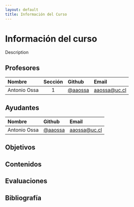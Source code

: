 ```yaml
---
layout: default
title: Información del Curso
---
```


# Información del curso

Description

## Profesores

| Nombre                | Sección   | Github        |  Email         |
|:--------------------- |:--------: |:------------- | :------------- |
| Antonio Ossa          | 1         | [@aaossa](https://github.com/aaossa) | [aaossa@uc.cl](mailto:) |

## Ayudantes

| Nombre                | Github        |  Email         |
|:--------------------- |:------------- | :------------- |
| Antonio Ossa          | [@aaossa](https://github.com/aaossa) | [aaossa@uc.cl](mailto:) |

## Objetivos

## Contenidos

## Evaluaciones

## Bibliografía
